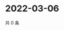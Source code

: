 # 2022-03-06

共 0 条

<!-- BEGIN WEIBO -->
<!-- 最后更新时间 Sun Mar 06 2022 01:09:01 GMT+0800 (China Standard Time) -->

<!-- END WEIBO -->
